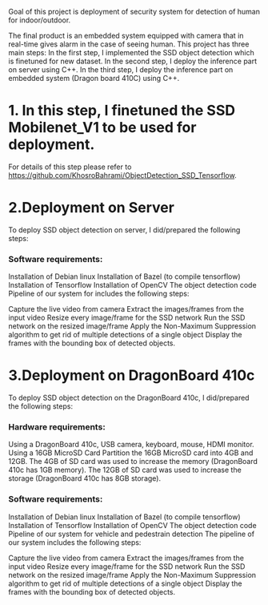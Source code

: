Goal of this project is deployment of security system for detection of human for indoor/outdoor.

The final product is an embedded system equipped with camera that in real-time gives alarm in the case of seeing human. 
This project has three main steps: 
In the first step, I implemented the SSD object detection which is finetuned for new dataset. 
In the second step, I deploy the inference part on server using C++.
In the third step, I deploy the inference part on embedded system (Dragon board 410C) using C++.


# 1. In this step, I finetuned the SSD Mobilenet_V1 to be used for deployment. 
For details of this step please refer to https://github.com/KhosroBahrami/ObjectDetection_SSD_Tensorflow.




# 2.Deployment on Server
To deploy SSD object detection on server, I did/prepared the following steps:

### Software requirements:
Installation of Debian linux
Installation of Bazel (to compile tensorflow)
Installation of Tensorflow
Installation of OpenCV
The object detection code
Pipeline of our system for includes the following steps:

Capture the live video from camera
Extract the images/frames from the input video
Resize every image/frame for the SSD network
Run the SSD network on the resized image/frame
Apply the Non-Maximum Suppression algorithm to get rid of multiple detections of a single object
Display the frames with the bounding box of detected objects.




# 3.Deployment on DragonBoard 410c
To deploy SSD object detection on the DragonBoard 410c, I did/prepared the following steps:

### Hardware requirements:
Using a DragonBoard 410c, USB camera, keyboard, mouse, HDMI monitor.
Using a 16GB MicroSD Card
Partition the 16GB MicroSD card into 4GB and 12GB.
The 4GB of SD card was used to increase the memory (DragonBoard 410c has 1GB memory).
The 12GB of SD card was used to increase the storage (DragonBoard 410c has 8GB storage).
### Software requirements:
Installation of Debian linux
Installation of Bazel (to compile tensorflow)
Installation of Tensorflow
Installation of OpenCV
The object detection code
Pipeline of our system for vehicle and pedestrain detection
The pipeline of our system includes the following steps:

Capture the live video from camera
Extract the images/frames from the input video
Resize every image/frame for the SSD network
Run the SSD network on the resized image/frame
Apply the Non-Maximum Suppression algorithm to get rid of multiple detections of a single object
Display the frames with the bounding box of detected objects.

